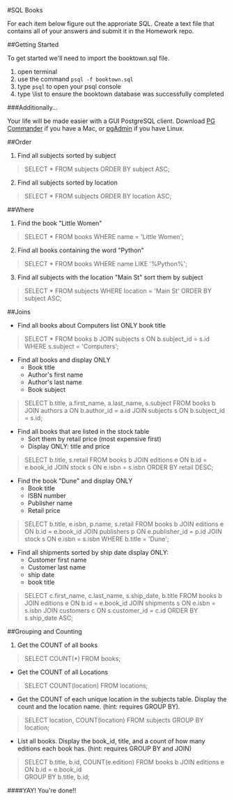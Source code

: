 #SQL Books

For each item below figure out the approriate SQL. Create a text file that contains all of your answers and submit it in the Homework repo.

##Getting Started

To get started we'll need to import the booktown.sql file.

1. open terminal
2. use the command `psql -f booktown.sql`
3. type `psql` to open your psql console
4. type \list to ensure the booktown database was successfully completed

###Additionally...

Your life will be made easier with a GUI PostgreSQL client. Download [PG Commander](https://eggerapps.at/pgcommander/) if you have a Mac, or [pgAdmin](http://www.pgadmin.org/) if you have Linux.

##Order
1. Find all subjects sorted by subject
> SELECT * FROM subjects ORDER BY subject ASC;

2. Find all subjects sorted by location
> SELECT * FROM subjects ORDER BY location ASC;

##Where
1. Find the book "Little Women"
> SELECT * FROM books WHERE name = 'Little Women';

2. Find all books containing the word "Python"
> SELECT * FROM books WHERE name LIKE '%Python%';

3. Find all subjects with the location "Main St" sort them by subject
> SELECT * FROM subjects WHERE location = 'Main St' ORDER BY subject ASC;

##Joins

* Find all books about Computers list ONLY book title
> SELECT * FROM books b JOIN subjects s ON b.subject_id = s.id WHERE s.subject = 'Computers';

* Find all books and display ONLY
	* Book title
	* Author's first name
	* Author's last name
	* Book subject
> SELECT b.title, a.first_name, a.last_name, s.subject FROM books b
  JOIN authors a 
  ON b.author_id = a.id
  JOIN subjects s
  ON b.subject_id = s.id;

* Find all books that are listed in the stock table
	* Sort them by retail price (most expensive first)
	* Display ONLY: title and price
> SELECT b.title, s.retail FROM books b
  JOIN editions e 
  ON b.id = e.book_id
  JOIN stock s
  ON e.isbn = s.isbn
  ORDER BY retail DESC;

* Find the book "Dune" and display ONLY
	* Book title
	* ISBN number
	* Publisher name
	* Retail price
> SELECT b.title, e.isbn, p.name, s.retail FROM books b
  JOIN editions e
  ON b.id = e.book_id
  JOIN publishers p
  ON e.publisher_id = p.id
  JOIN stock s
  ON e.isbn = s.isbn
  WHERE b.title = 'Dune';

* Find all shipments sorted by ship date display ONLY:
	* Customer first name
	* Customer last name
	* ship date
	* book title
> SELECT c.first_name, c.last_name, s.ship_date, b.title FROM books b
  JOIN editions e
  ON b.id = e.book_id
  JOIN shipments s
  ON e.isbn = s.isbn
  JOIN customers c
  ON s.customer_id = c.id
  ORDER BY s.ship_date ASC;

##Grouping and Counting

1. Get the COUNT of all books
> SELECT COUNT(*) FROM books;

* Get the COUNT of all Locations
> SELECT COUNT(location) FROM locations;

* Get the COUNT of each unique location in the subjects table. Display the count and the location name. (hint: requires GROUP BY).
> SELECT location, COUNT(location) FROM subjects GROUP BY location;

* List all books. Display the book_id, title, and a count of how many editions each book has. (hint: requires GROUP BY and JOIN)
> SELECT b.title, b.id, COUNT(e.edition) FROM books b
  JOIN editions e 
  ON b.id = e.book_id  
  GROUP BY b.title, b.id;


####YAY! You're done!!
